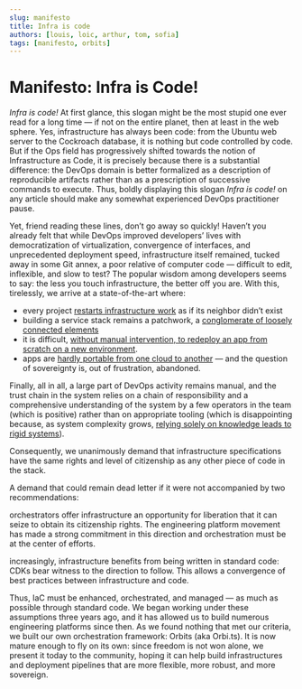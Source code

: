 ```yaml
---
slug: manifesto
title: Infra is code
authors: [louis, loic, arthur, tom, sofia]
tags: [manifesto, orbits]
---
```


# Manifesto: Infra is Code!

*Infra is code!*
At first glance, this slogan might be the most stupid one ever read for a long time — if not on the entire planet, then at least in the web sphere. Yes, infrastructure has always been code: from the Ubuntu web server to the Cockroach database, it is nothing but code controlled by code. But if the Ops field has progressively shifted towards the notion of Infrastructure as Code, it is precisely because there is a substantial difference: the DevOps domain is better formalized as a description of reproducible artifacts rather than as a prescription of successive commands to execute.
Thus, boldly displaying this slogan *Infra is code!* on any article should make any somewhat experienced DevOps practitioner pause.

Yet, friend reading these lines, don’t go away so quickly! Haven’t you already felt that while DevOps improved developers’ lives with democratization of virtualization, convergence of interfaces, and unprecedented deployment speed, infrastructure itself remained, tucked away in some Git annex, a poor relative of computer code — difficult to edit, inflexible, and slow to test?
The popular wisdom among developers seems to say: the less you touch infrastructure, the better off you are.
With this, tirelessly, we arrive at a state-of-the-art where:

- every project [restarts infrastructure work](https://www.reddit.com/r/devops/comments/1l8dsax/whats_eating_up_most_of_your_time_as_a_devops/) as if its neighbor didn’t exist
- building a service stack remains a patchwork, a [conglomerate of loosely connected elements](https://www.tandfonline.com/doi/full/10.1080/17530350.2023.2229347)
- it is difficult, [without manual intervention, to redeploy an app from scratch on a new environment](https://insights.sei.cmu.edu/documents/576/2019_019_001_539335.pdf).
- apps are [hardly portable from one cloud to another](https://theses.hal.science/tel-02798770/file/90479_BRABRA_2020_archivage-4.pdf) — and the question of sovereignty is, out of frustration, abandoned.

Finally, all in all, a large part of DevOps activity remains manual, and the trust chain in the system relies on a chain of responsibility and a comprehensive understanding of the system by a few operators in the team (which is positive) rather than on appropriate tooling (which is disappointing because, as system complexity grows, [relying solely on knowledge leads to rigid systems](https://link.springer.com/chapter/10.1007/978-3-319-74183-3_4)).

Consequently, we unanimously demand that infrastructure specifications have the same rights and level of citizenship as any other piece of code in the stack.

A demand that could remain dead letter if it were not accompanied by two recommendations:

orchestrators offer infrastructure an opportunity for liberation that it can seize to obtain its citizenship rights. The engineering platform movement has made a strong commitment in this direction and orchestration must be at the center of efforts.

increasingly, infrastructure benefits from being written in standard code: CDKs bear witness to the direction to follow. This allows a convergence of best practices between infrastructure and code.

Thus, IaC must be enhanced, orchestrated, and managed — as much as possible through standard code.
We began working under these assumptions three years ago, and it has allowed us to build numerous engineering platforms since then. As we found nothing that met our criteria, we built our own orchestration framework: Orbits (aka Orbi.ts).
It is now mature enough to fly on its own: since freedom is not won alone, we present it today to the community, hoping it can help build infrastructures and deployment pipelines that are more flexible, more robust, and more sovereign.
